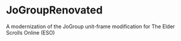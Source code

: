 # JoGroupRenovated
A modernization of the JoGroup unit-frame modification for The Elder Scrolls Online (ESO)
